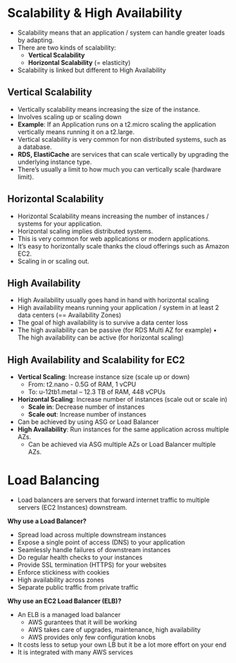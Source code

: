 # Scalability & High Availability

* Scalability means that an application / system can handle greater loads by adapting.
* There are two kinds of scalability:
    - **Vertical Scalability**
    - **Horizontal Scalability** (= elasticity)
* Scalability is linked but different to High Availability

## Vertical Scalability
- Vertically scalability means increasing the size of the instance.
- Involves scaling up or scaling down
- **Example**: If an Application runs on a t2.micro scaling the application vertically means 
    running it on a t2.large. 
- Vertical scalability is very common for non distributed systems, such as a database.
- **RDS, ElastiCache** are services that can scale vertically by upgrading the underlying instance type.
- There’s usually a limit to how much you can vertically scale (hardware limit).

## Horizontal Scalability
- Horizontal Scalability means increasing the number of instances / systems for your application. 
- Horizontal scaling implies distributed systems.
- This is very common for web applications or modern applications. 
- It’s easy to horizontally scale thanks the cloud offerings such as Amazon EC2.
- Scaling in or scaling out.

## High Availability
- High Availability usually goes hand in hand with horizontal scaling
- High availability means running your application / system in at least 2 data centers (== Availability Zones)
- The goal of high availability is to survive a data center loss
- The high availability can be passive (for RDS Multi AZ for example)
• The high availability can be active (for horizontal scaling)

## High Availability and Scalability for EC2

- **Vertical Scaling**: Increase instance size (scale up or down)
    - From: t2.nano - 0.5G of RAM, 1 vCPU
    - To: u-12tb1.metal – 12.3 TB of RAM, 448 vCPUs
- **Horizontal Scaling**: Increase number of instances (scale out or scale in)
    - **Scale in**: Decrease number of instances
    - **Scale out**: Increase number of instances
- Can be achieved by using ASG or Load Balancer
- **High Availability**: Run instances for the same application across multiple AZs.
    - Can be achieved via ASG multiple AZs or Load Balancer multiple AZs.

# Load Balancing
- Load balancers are servers that forward internet traffic to multiple servers (EC2 Instances) downstream.

**Why use a Load Balancer?**
- Spread load across multiple downstream instances
- Expose a single point of access (DNS) to your application
- Seamlessly handle failures of downstream instances
- Do regular health checks to your instances
- Provide SSL termination (HTTPS) for your websites
- Enforce stickiness with cookies
- High availability across zones
- Separate public traffic from private traffic

**Why use an EC2 Load Balancer (ELB)?**

- An ELB is a managed load balancer
    - AWS gurantees that it will be working
    - AWS takes care of upgrades, maintenance, high availability 
    - AWS provides only few configuration knobs
- It costs less to setup your own LB but it be a lot more effort on your end
- It is integrated with many AWS services

